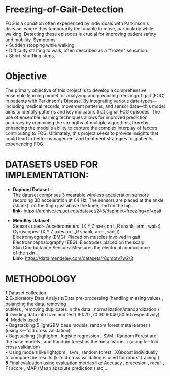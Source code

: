 # Freezing-of-Gait-Detection

FOG is a condition often experienced by individuals with Parkinson's disease,
where they temporarily feel unable to move, particularly while walking. Detecting
these episodes is crucial for improving patient safety and mobility.
Symptoms:-  
• Sudden stopping while walking.                                                                                       
• Difficulty starting to walk, often described as a "frozen" sensation.  
• Short, shuffling steps.  

# Objective 

The primary objective of this project is to develop a comprehensive ensemble
learning model for analyzing and predicting freezing of gait (FOG) in patients with
Parkinson's Disease. By integrating various data types—including medical records,
movement patterns, and sensor data—this model aims to identify patterns and
key indicators that signal FOG episodes. The use of ensemble learning techniques
allows for improved prediction accuracy by combining the strengths of multiple
algorithms, thereby enhancing the model's ability to capture the complex
interplay of factors contributing to FOG. Ultimately, this project seeks to provide
insights that could lead to better management and treatment strategies for
patients experiencing FOG.

# DATASETS USED FOR IMPLEMENTATION:  
<ul>
<li>
  
  **Daphnet Dataset -**  
The dataset comprises 3 wearable wireless acceleration sensors recording 3D
acceleration at 64 Hz. The sensors are placed at the ankle (shank), on the thigh
just above the knee, and on the hip.  
**link-** https://archive.ics.uci.edu/dataset/245/daphnet+freezing+of+gait


</li>
<li>
  
  **Mendley Dataset-**  
Sensors used:-
Accelerometers: (X,Y,Z axes on L,R shank, arm , waist)   
Gyroscopes: (X,Y,Z axes on L,R shank, arm , waist)  
Electromyography (EMG): Placed on muscles involved in gait  
Electroencephalography (EEG): Electrodes placed on the scalp.    
Skin Conductance Sensors: Measures the electrical conductance  
of the skin  .  
**Link-** https://data.mendeley.com/datasets/r8gmbtv7w2/3
</li>
</ul>


# METHODOLOGY
**1**.Dataset collection   
**2**.Exploratory Data Analysis/Data pre-processing (handling missing values , balancing the data, removing  
outliers , removing duplicates in the data , normalization/standardization )  
**3**.Dividing data into train and test( 80:20 ,70:30,60:40,50:50 respectively)  
**4**. Models used :-  
• Bagstacking(5 lightGBM base models, random forest meta learner )  
(using k—fold cross validation)    
• Bagstacking ( lightgbm , logistic regression , SVM , Random Forest are  
the base models , and Random forest as the meta learner ) (using k—fold  
cross validation)  
• Using models like lightgbm , svm , random forest , XGboost individually  
to compare the results (k-fold cross validation is used for robust training )  
**5**.Final evaluation using evaluation metrics like Accuacy , precesion , recall , F1
score , MAP (Mean absolute prediction ) etc...
